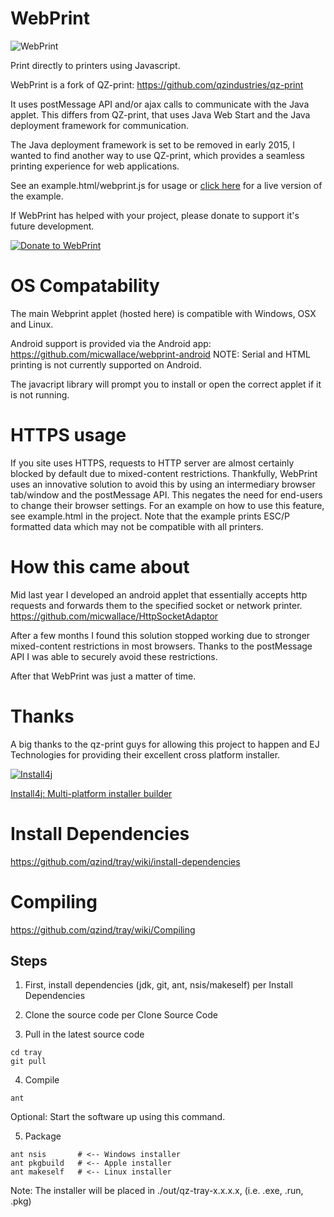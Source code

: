 # WebPrint
![WebPrint](https://github.com/micwallace/WebPrint/blob/master/src/webprint/img/webprinticon.png)

Print directly to printers using Javascript.

WebPrint is a fork of QZ-print: https://github.com/qzindustries/qz-print

It uses postMessage API and/or ajax calls to communicate with the Java applet.
This differs from QZ-print, that uses Java Web Start and the Java deployment framework for communication.

The Java deployment framework is set to be removed in early 2015, I wanted to find another way to use QZ-print, which provides a seamless printing experience for web applications.

See an example.html/webprint.js for usage or [click here](https://wallaceit.com.au/webprint/example.html) for a live version of the example.

If WebPrint has helped with your project, please donate to support it's future development.

[![Donate to WebPrint](https://www.paypalobjects.com/en_AU/i/btn/btn_donateCC_LG.gif)](https://www.paypal.com/cgi-bin/webscr?cmd=_s-xclick&hosted_button_id=7JBL64AV5XDWG)

# OS Compatability
The main Webprint applet (hosted here) is compatible with Windows, OSX and Linux.

Android support is provided via the Android app:
https://github.com/micwallace/webprint-android
NOTE: Serial and HTML printing is not currently supported on Android.

The javacript library will prompt you to install or open the correct applet if it is not running.

# HTTPS usage
If you site uses HTTPS, requests to HTTP server are almost certainly blocked by default due to mixed-content restrictions.
Thankfully, WebPrint uses an innovative solution to avoid this by using an intermediary browser tab/window and the postMessage API.
This negates the need for end-users to change their browser settings.
For an example on how to use this feature, see example.html in the project. Note that the example prints ESC/P formatted data which may not be compatible with all printers.

# How this came about
Mid last year I developed an android applet that essentially accepts http requests and forwards them to the specified socket or network printer.
https://github.com/micwallace/HttpSocketAdaptor

After a few months I found this solution stopped working due to stronger mixed-content restrictions in most browsers.
Thanks to the postMessage API I was able to securely avoid these restrictions.

After that WebPrint was just a matter of time.

# Thanks
A big thanks to the qz-print guys for allowing this project to happen and EJ Technologies for providing their excellent cross platform installer.

[![Install4j](https://www.ej-technologies.com/images/product_banners/install4j_large.png)](http://www.ej-technologies.com/products/install4j/overview.html)

[Install4j: Multi-platform installer builder](http://www.ej-technologies.com/products/install4j/overview.html)

# Install Dependencies

https://github.com/qzind/tray/wiki/install-dependencies

# Compiling

https://github.com/qzind/tray/wiki/Compiling

## Steps

1. First, install dependencies (jdk, git, ant, nsis/makeself) per Install Dependencies

2. Clone the source code per Clone Source Code

3. Pull in the latest source code

```
cd tray
git pull
```
4. Compile

```
ant
```

Optional: Start the software up using this command.

5. Package

```
ant nsis       # <-- Windows installer
ant pkgbuild   # <-- Apple installer
ant makeself   # <-- Linux installer
```

Note: The installer will be placed in ./out/qz-tray-x.x.x.x, (i.e. .exe, .run, .pkg)

